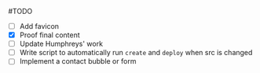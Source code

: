 #TODO

- [ ] Add favicon
- [x] Proof final content
- [ ] Update Humphreys' work
- [ ] Write script to automatically run `create` and `deploy` when src is changed
- [ ] Implement a contact bubble or form
